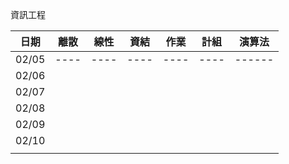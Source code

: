 資訊工程

| 日期  | 離散 | 線性 | 資結 | 作業 | 計組 | 演算法 |
| ----- | ---- | ---- | ---- | ---- | ---- | ------ |
| 02/05 | ---- | ---- | ---- | ---- | ---- | ------ |
| 02/06 |      |      |      |      |      |        |
| 02/07 |      |      |      |      |      |        |
| 02/08 |      |      |      |      |      |        |
| 02/09 |      |      |      |      |      |        |
| 02/10 |      |      |      |      |      |        |
|       |      |      |      |      |      |        |
